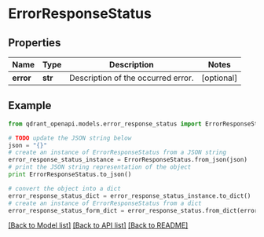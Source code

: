 # ErrorResponseStatus


## Properties
Name | Type | Description | Notes
------------ | ------------- | ------------- | -------------
**error** | **str** | Description of the occurred error. | [optional] 

## Example

```python
from qdrant_openapi.models.error_response_status import ErrorResponseStatus

# TODO update the JSON string below
json = "{}"
# create an instance of ErrorResponseStatus from a JSON string
error_response_status_instance = ErrorResponseStatus.from_json(json)
# print the JSON string representation of the object
print ErrorResponseStatus.to_json()

# convert the object into a dict
error_response_status_dict = error_response_status_instance.to_dict()
# create an instance of ErrorResponseStatus from a dict
error_response_status_form_dict = error_response_status.from_dict(error_response_status_dict)
```
[[Back to Model list]](../README.md#documentation-for-models) [[Back to API list]](../README.md#documentation-for-api-endpoints) [[Back to README]](../README.md)



